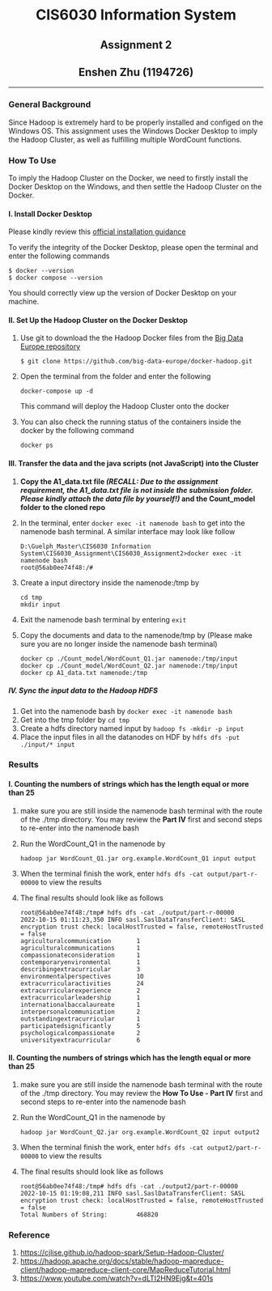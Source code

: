 # <div style="text-align: center;">CIS6030 Information System</div>

## <div style="text-align: center;">Assignment 2</div>

## <div style="text-align: center;"> Enshen Zhu (1194726)</div>

****

### General Background

Since Hadoop is extremely hard to be properly installed and configed on the Windows OS. This assignment uses the Windows
Docker Desktop to imply the Hadoop Cluster, as well as fulfilling multiple WordCount functions.

### How To Use

To imply the Hadoop Cluster on the Docker, we need to firstly install the Docker Desktop on the Windows, and then settle
the Hadoop Cluster on the Docker.

#### I. Install Docker Desktop

Please kindly review this [official installation guidance](https://docs.docker.com/desktop/install/windows-install/)

To verify the integrity of the Docker Desktop, please open the terminal and enter the following commands

```
$ docker --version
$ docker compose --version
```

You should correctly view up the version of Docker Desktop on your machine.

#### II. Set Up the Hadoop Cluster on the Docker Desktop

1. Use git to download the the Hadoop Docker files from
   the [Big Data Europe repository](https://github.com/big-data-europe/docker-hadoop)

   ```$ git clone https://github.com/big-data-europe/docker-hadoop.git```
2. Open the terminal from the folder and enter the following

   ```docker-compose up -d```

   This command will deploy the Hadoop Cluster onto the docker

3. You can also check the running status of the containers inside the docker by the following command

   ```docker ps```

#### III. Transfer the data and the java scripts (not JavaScript) into the Cluster

1. <b>Copy the A1_data.txt file <em>(RECALL: Due to the assignment requirement, the A1_data.txt file is not inside the
   submission folder. Please kindly attach the data file by yourself!)</em> and the Count_model folder to the cloned
   repo</b>
2. In the terminal, enter ```docker exec -it namenode bash``` to get into the namenode bash terminal. A similar
   interface may look like follow

   ```
   D:\Guelph_Master\CIS6030 Information System\CIS6030_Assignment\CIS6030_Assignment2>docker exec -it namenode bash
   root@56ab0ee74f48:/#
   ```
3. Create a input directory inside the namenode:/tmp by
   ```
   cd tmp
   mkdir input
   ```
4. Exit the namenode bash terminal by entering ```exit```
5. Copy the documents and data to the namenode/tmp by (Please make sure you are no longer inside the namenode bash
   terminal)

   ```
   docker cp ./Count_model/WordCount_Q1.jar namenode:/tmp/input
   docker cp ./Count_model/WordCount_Q2.jar namenode:/tmp/input
   docker cp A1_data.txt namenode:/tmp
   ```

##### IV. Sync the input data to the Hadoop HDFS

1. Get into the namenode bash by  ```docker exec -it namenode bash```
2. Get into the tmp folder by ```cd tmp```
3. Create a hdfs directory named input by ```hadoop fs -mkdir -p input```
4. Place the input files in all the datanodes on HDF by ```hdfs dfs -put ./input/* input```

### Results

#### I. Counting the numbers of strings which has the length equal or more than 25

1. make sure you are still inside the namenode bash terminal with the route of the ./tmp directory. You may review
   the <b>Part IV</b> first and second steps to re-enter into the namenode bash
2. Run the WordCount_Q1 in the namenode by

   ```
   hadoop jar WordCount_Q1.jar org.example.WordCount_Q1 input output
   ```

3. When the terminal finish the work, enter ```hdfs dfs -cat output/part-r-00000``` to view the results
4. The final results should look like as follows

   ```
   root@56ab0ee74f48:/tmp# hdfs dfs -cat ./output/part-r-00000
   2022-10-15 01:11:23,350 INFO sasl.SaslDataTransferClient: SASL encryption trust check: localHostTrusted = false, remoteHostTrusted = false
   agriculturalcommunication       1
   agriculturalcommunications      1
   compassionateconsideration      1
   contemporaryenvironmental       1
   describingextracurricular       3
   environmentalperspectives       10
   extracurricularactivities       24
   extracurricularexperience       2
   extracurricularleadership       1
   internationalbaccalaureate      1
   interpersonalcommunication      2
   outstandingextracurricular      1
   participatedsignificantly       5
   psychologicalcompassionate      2
   universityextracurricular       6
   ```

#### II. Counting the numbers of strings which has the length equal or more than 25

1. make sure you are still inside the namenode bash terminal with the route of the ./tmp directory. You may review
   the <b>How To Use - Part IV</b> first and second steps to re-enter into the namenode bash
2. Run the WordCount_Q1 in the namenode by

   ```
   hadoop jar WordCount_Q2.jar org.example.WordCount_Q2 input output2
   ```

3. When the terminal finish the work, enter ```hdfs dfs -cat output2/part-r-00000``` to view the results
4. The final results should look like as follows
   ```
   root@56ab0ee74f48:/tmp# hdfs dfs -cat ./output2/part-r-00000
   2022-10-15 01:19:08,211 INFO sasl.SaslDataTransferClient: SASL encryption trust check: localHostTrusted = false, remoteHostTrusted = false
   Total Numbers of String:        468820
   ```

### Reference

1. https://cjlise.github.io/hadoop-spark/Setup-Hadoop-Cluster/
2. https://hadoop.apache.org/docs/stable/hadoop-mapreduce-client/hadoop-mapreduce-client-core/MapReduceTutorial.html
3. https://www.youtube.com/watch?v=dLTI2HN9Ejg&t=401s